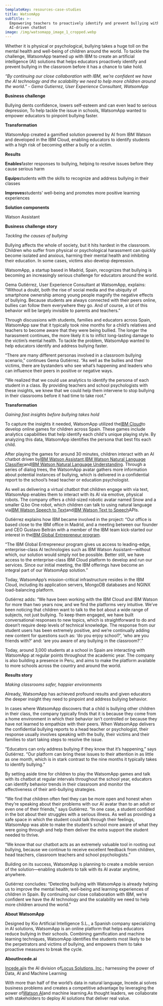 ```yaml
---
templateKey: resources-case-studies
title: WatsomApp
subTitle: >-
  Empowering teachers to proactively identify and prevent bullying with an
  AI-driven chatbot
image: /img/watsomapp_image_1_cropped.webp
---
```

Whether it is physical or psychological, bullying takes a huge toll on the mental health and well-being of children around the world. To tackle the challenge, WatsomApp teamed up with IBM to create an artificial intelligence (AI) solutions that helps educators proactively identify and prevent bullying in the classroom before it has a chance to take hold.

*“By continuing our close collaboration with IBM, we’re confident we have the AI technology and the scalability we need to help more children around the world.” - Gema Gutierrez, User Experience Consultant, WatsomApp*



**Business challenge**

Bullying dents confidence, lowers self-esteem and can even lead to serious depression, To help tackle the issue in schools, WatsomApp wanted to empower educators to pinpoint bullying faster.



**Transformation**

WatsomApp created a gamified solution powered by AI from IBM Watson and developed in the IBM Cloud, enabling educators to identify students with a high risk of becoming either a bully or a victim.



**Results**

**Enables**faster responses to bullying, helping to resolve issues before they cause serious harm

**Equips**students with the skills to recognize and address bullying in their classes

**Improves**students’ well-being and promotes more positive learning experiences



**Solution components**

Watson Assistant



**Business challenge story**

*Tackling the causes of bullying*

Bullying affects the whole of society, but it hits hardest in the classroom. Children who suffer from physical or psychological harassment can quickly become isolated and anxious, harming their mental health and inhibiting their education. In some cases, victims also develop depression.



WatsomApp, a startup based in Madrid, Spain, recognizes that bullying is becoming an increasingly serious challenge for educators around the world.



Gema Gutiérrez, User Experience Consultant at WatsomApp, explains: “Without a doubt, both the rise of social media and the ubiquity of smartphone ownership among young people magnify the negative effects of bullying. Because students are always connected with their peers online, bullies can follow them everywhere they go. And of course, a lot of this behavior will be largely invisible to parents and teachers.”



Through discussions with students, families and educators across Spain, WatsomApp saw that it typically took nine months for a child’s relatives and teachers to become aware that they were being bullied. The longer the harassment continues, the more likely it is to inflict long-lasting damage to the victim’s mental health. To tackle the problem, WatsomApp wanted to help educators identify and address bullying faster.



“There are many different personas involved in a classroom bullying scenario,” continues Gema Gutiérrez. “As well as the bullies and their victims, there are bystanders who see what’s happening and leaders who can influence their peers in positive or negative ways.



“We realized that we could use analytics to identify the persona of each student in a class. By providing teachers and school psychologists with these insights, we knew that we could help them intervene to stop bullying in their classrooms before it had time to take root.”



**Transformation**

*Gaining fast insights before bullying takes hold*

To capture the insights it needed, WatsomApp utilized the[IBM Cloud](https://www.ibm.com/marketplace/cloud-platform)to develop online games for children across Spain. These games include analytics capabilities that help identify each child's unique playing style. By analyzing this data, WatsomApp identifies the persona that best fits each child.



After playing the games for around 30 minutes, children interact with an AI chatbot driven by[IBM Watson Assistant](https://console.bluemix.net/catalog/services/watson-assistant-formerly-conversation),[IBM Watson Natural Language Classifier](https://www.ibm.com/watson/services/natural-language-classifier/)and[IBM Watson Natural Language Understanding](https://www.ibm.com/marketplace/natural-language-understanding). Through a series of dialog trees, the WatsomApp avatar gathers more information about potential instances of bullying, which is delivered in a confidential report to the school’s head teacher or education psychologist.



As well as delivering a virtual chatbot that children engage with via text, WatsomApp enables them to interact with its AI via emotive, physical robots. The company offers a child-sized robotic avatar named Snow and a smaller Q.bo One robot, which children can talk to using natural language via[IBM Watson Speech to Text](https://www.ibm.com/marketplace/speech-to-text)and[IBM Watson Text to Speech](https://www.ibm.com/watson/services/text-to-speech/)APIs.



Gutiérrez explains how IBM became involved in the project: “Our office is based close to the IBM office in Madrid, and a meeting between our founder and CEO Gustavo Beltrán with a member of the IBM team kick-started our interest in the[IBM Global Entrepreneur program](https://developer.ibm.com/startups/).



“The IBM Global Entrepreneur program gives us access to leading-edge, enterprise-class AI technologies such as IBM Watson Assistant—without which, our solution would simply not be possible. Better still, we have access to the enterprise-class IBM Cloud platform to develop and run our services. Since our initial meeting, the IBM offerings have become an integral part of our WatsomApp solution.”



Today, WatsomApp’s mission-critical infrastructure resides in the IBM Cloud, including its application servers, MongoDB databases and NGINX load-balancing platform.



Gutiérrez adds: “We have been working with the IBM Cloud and IBM Watson for more than two years now, and we find the platforms very intuitive. We’ve been noticing that children want to talk to the bot about a wide range of subjects, not just bullying. To keep them engaged, we have built conversational responses to new topics, which is straightforward to do and doesn’t require deep levels of technical knowledge. The response from our student users has been extremely positive, and we’re continually adding new content for questions such as: ‘do you enjoy school?’, ‘who are you friends with?’ and: ‘are you aware of any bullying in the classroom?’.”



Today, around 3,000 students at a school in Spain are interacting with WatsomApp at regular points throughout the academic year. The company is also building a presence in Peru, and aims to make the platform available to more schools across the country and around the world.



**Results story**

*Making classrooms safer, happier environments*

Already, WatsomApp has achieved profound results and given educators the deeper insight they need to pinpoint and address bullying behavior.



In cases where WatsomApp discovers that a child is bullying other children in their class, the company typically finds that it is because they come from a home environment in which their behavior isn’t controlled or because they have not learned to empathize with their peers. When WatsomApp delivers the confidential bullying reports to a head teacher or psychologist, their response usually involves speaking with the bully, their victims and their families to start taking steps to resolve the issue.



“Educators can only address bullying if they know that it’s happening,” says Gutiérrez. “Our platform can bring these issues to their attention in as little as one month, which is in stark contrast to the nine months it typically takes to identify bullying.”



By setting aside time for children to play the WatsomApp games and talk with its chatbot at regular intervals throughout the school year, educators can identify behavior trends in their classroom and monitor the effectiveness of their anti-bullying strategies.



“We find that children often feel they can be more open and honest when they’re speaking about their problems with our AI avatar than to an adult or even one of their friends,” says Gutiérrez. “In one case, a student confided in the bot about their struggles with a serious illness. As well as providing a safe space in which the student could talk through their feelings, WatsomApp was able to make the student’s school more aware of what they were going through and help them deliver the extra support the student needed to thrive.



“We know that our chatbot acts as an extremely valuable tool in rooting out bullying, because we continue to receive excellent feedback from children, head teachers, classroom teachers and school psychologists.”



Building on its success, WatsomApp is planning to create a mobile version of the solution—enabling students to talk with its AI avatar anytime, anywhere.



Gutiérrez concludes: “Detecting bullying with WatsomApp is already helping us to improve the mental health, well-being and learning experiences of children in Spain. By continuing our close collaboration with IBM, we’re confident we have the AI technology and the scalability we need to help more children around the world.”



**About WatsomApp**

Designed by Kio Artificial Intelligence S.L., a Spanish company specializing in AI solutions, WatsomApp is an online platform that helps educators reduce bullying in their schools. Combining gamification and machine learning techniques, WatsomApp identifies the students most likely to be the perpetrators and victims of bullying, and empowers them to take proactive measures to break the cycle.



**AboutIncede.ai**

[Incede.ai](https://www.incede.ai)is the AI division of[Locus Solutions, Inc](http://www.locussolutions.com).; harnessing the power of Data, AI and Machine Learning

With more than half of the world’s data in natural language, Incede.ai solves business problems and creates a competitive advantage by leveraging the power of[Watson AI](https://www.ibm.com/watson)and machine learning.As thought leaders, we collaborate with stakeholders to deploy AI solutions that deliver real value.
